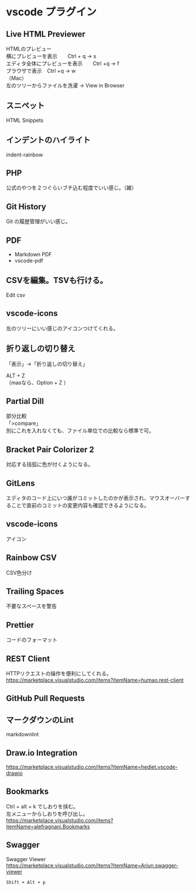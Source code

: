 # vscode プラグイン

## Live HTML Previewer
HTMLのプレビュー  
横にプレビューを表示　　Ctrl + q → s  
エディタ全体にプレビューを表示　　Ctrl +q → f  
ブラウザで表示　Ctrl +q → w  
（Mac）  
左のツリーからファイルを洗濯 → View in Browser 

## スニペット
HTML Snippets


## インデントのハイライト
indent-rainbow


## PHP
公式のやつを２つぐらいブチ込む程度でいい感じ。（雑）


## Git History
Git の履歴管理がいい感じ。


## PDF
 * Markdown PDF
 * vscode-pdf


## CSVを編集。TSVも行ける。
Edit csv


## vscode-icons
左のツリーにいい感じのアイコンつけてくれる。


## 折り返しの切り替え
「表示」->「折り返しの切り替え」　　

ALT + Z   
（masなら、Option + Z ）　　


## Partial Dill
部分比較  
「>compare」  
別にこれを入れなくても、ファイル単位での比較なら標準で可。


## Bracket Pair Colorizer 2
対応する括弧に色が付くようになる。


## GitLens
エディタのコード上にいつ誰がコミットしたのかが表示され、マウスオーバーすることで直前のコミットの変更内容も確認できるようになる。


## vscode-icons
アイコン


## Rainbow CSV
CSV色分け


## Trailing Spaces
不要なスペースを警告


## Prettier
コードのフォーマット


## REST Client
HTTPリクエストの操作を便利にしてくれる。  
<https://marketplace.visualstudio.com/items?itemName=humao.rest-client>


## GitHub Pull Requests



## マークダウンのLint
markdownlint


## Draw.io Integration
<https://marketplace.visualstudio.com/items?itemName=hediet.vscode-drawio>  



## Bookmarks
Ctrl + alt + k  でしおりを挟む。  
左メニューからしおりを呼び出し。  
<https://marketplace.visualstudio.com/items?itemName=alefragnani.Bookmarks>  



## Swagger
Swagger Viewer  
https://marketplace.visualstudio.com/items?itemName=Arjun.swagger-viewer 
```
Shift + Alt + p
```

